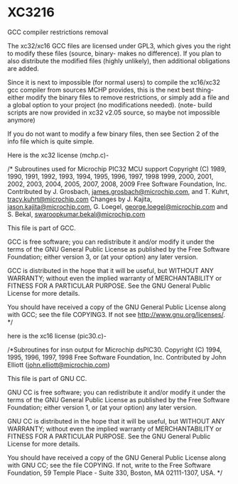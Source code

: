 # XC3216
GCC compiler restrictions removal

The xc32/xc16 GCC files are licensed under GPL3, which gives you the right to modify these files (source, binary- makes no difference). If you plan to also distribute the modified files (highly unlikely), then additional obligations are added.

Since it is next to impossible (for normal users) to compile the xc16/xc32 gcc compiler from sources MCHP provides, this is the next best thing- either modify the binary files to remove restrictions, or simply add a file and a global option to your project (no modifications needed).
(note- build scripts are now provided in xc32 v2.05 source, so maybe not impossible anymore)

If you do not want to modify a few binary files, then see Section 2 of the info file which is quite simple.




Here is the xc32 license (mchp.c)-



/* Subroutines used for Microchip PIC32 MCU support
   Copyright (C) 1989, 1990, 1991, 1992, 1993, 1994, 1995, 1996, 1997, 1998
   1999, 2000, 2001, 2002, 2003, 2004, 2005, 2007, 2008, 2009
   Free Software Foundation, Inc.
   Contributed by J. Grosbach, james.grosbach@microchip.com, and
   T. Kuhrt, tracy.kuhrt@microchip.com
   Changes by J. Kajita, jason.kajita@microchip.com,
   G. Loegel, george.loegel@microchip.com and
   S. Bekal, swaroopkumar.bekal@microchip.com

This file is part of GCC.

GCC is free software; you can redistribute it and/or modify
it under the terms of the GNU General Public License as published by
the Free Software Foundation; either version 3, or (at your option)
any later version.

GCC is distributed in the hope that it will be useful,
but WITHOUT ANY WARRANTY; without even the implied warranty of
MERCHANTABILITY or FITNESS FOR A PARTICULAR PURPOSE.  See the
GNU General Public License for more details.

You should have received a copy of the GNU General Public License
along with GCC; see the file COPYING3.  If not see
<http://www.gnu.org/licenses/>.  */



here is the xc16 license (pic30.c)-


/*Subroutines for insn output for Microchip dsPIC30.
   Copyright (C) 1994, 1995, 1996, 1997, 1998 Free Software Foundation, Inc.
   Contributed by John Elliott (john.elliott@microchip.com)

This file is part of GNU CC.

GNU CC is free software; you can redistribute it and/or modify
it under the terms of the GNU General Public License as published by
the Free Software Foundation; either version 1, or (at your option)
any later version.

GNU CC is distributed in the hope that it will be useful,
but WITHOUT ANY WARRANTY; without even the implied warranty of
MERCHANTABILITY or FITNESS FOR A PARTICULAR PURPOSE.  See the
GNU General Public License for more details.

You should have received a copy of the GNU General Public License
along with GNU CC; see the file COPYING.  If not, write to
the Free Software Foundation, 59 Temple Place - Suite 330,
 Boston, MA 02111-1307, USA. */

